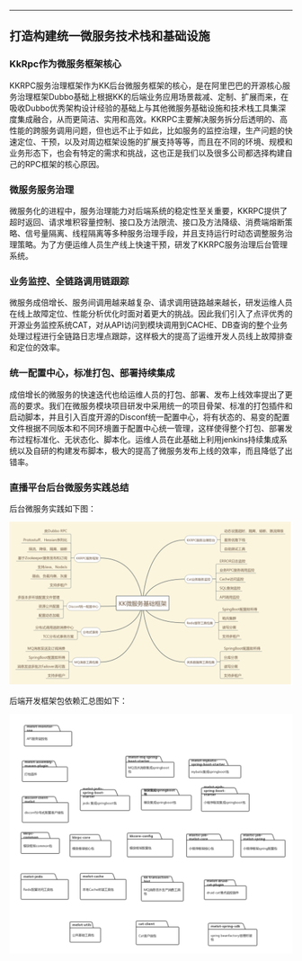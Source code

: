 ---
## 打造构建统一微服务技术栈和基础设施

### KkRpc作为微服务框架核心

KKRPC服务治理框架作为KK后台微服务框架的核心，是在阿里巴巴的开源核心服务治理框架Dubbo基础上根据KK的后端业务应用场景裁减、定制、扩展而来，在吸收Dubbo优秀架构设计经验的基础上与其他微服务基础设施和技术栈工具集深度集成融合，从而更简洁、实用和高效。KKRPC主要解决服务拆分后透明的、高性能的跨服务调用问题，但也远不止于如此，比如服务的监控治理，生产问题的快速定位、干预，以及对周边框架设施的扩展支持等等，而且在不同的环境、规模和业务形态下，也会有特定的需求和挑战，这也正是我们以及很多公司都选择构建自己的RPC框架的核心原因。

### 微服务服务治理

微服务化的进程中，服务治理能力对后端系统的稳定性至关重要，KKRPC提供了超时返回、请求堆积容量控制、接口及方法限流、接口及方法降级、消费端熔断策略、信号量隔离、线程隔离等多种服务治理手段，并且支持运行时动态调整服务治理策略。为了方便运维人员生产线上快速干预，研发了KKRPC服务治理后台管理系统。

### 业务监控、全链路调用链跟踪

微服务成倍增长、服务间调用越来越复杂、请求调用链路越来越长，研发运维人员在线上故障定位、性能分析优化时面对着更大的挑战。因此我们引入了点评优秀的开源业务监控系统CAT，对从API访问到模块调用到CACHE、DB查询的整个业务处理过程进行全链路日志埋点跟踪，这样极大的提高了运维开发人员线上故障排查和定位的效率。

### 统一配置中心，标准打包、部署持续集成

成倍增长的微服务的快速迭代也给运维人员的打包、部署、发布上线效率提出了更高的要求。我们在微服务模块项目研发中采用统一的项目骨架、标准的打包插件和启动脚本，并且引入百度开源的Disconf统一配置中心，将有状态的、易变的配置文件根据不同版本和不同环境置于配置中心统一管理，这样使得整个打包、部署发布过程标准化、无状态化、脚本化。运维人员在此基础上利用jenkins持续集成系统以及自研的构建发布脚本，极大的提高了微服务发布上线的效率，而且降低了出错率。

### 直播平台后台微服务实践总结

后台微服务实践如下图：

![](/assets/直播平台后台微服务实践.png)

后端开发框架包依赖汇总图如下：

![](/assets/后端开发框架包依赖汇总.png)


